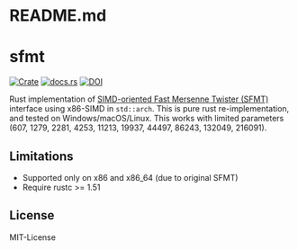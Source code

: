# README.md

sfmt
=====

[![Crate](https://img.shields.io/crates/v/sfmt.svg)](https://crates.io/crates/sfmt)
[![docs.rs](https://docs.rs/sfmt/badge.svg)](https://docs.rs/sfmt)
[![DOI](https://zenodo.org/badge/118722822.svg)](https://zenodo.org/badge/latestdoi/118722822)

Rust implementation of [SIMD-oriented Fast Mersenne Twister (SFMT)] interface using x86-SIMD in `std::arch`.
This is pure rust re-implementation, and tested on Windows/macOS/Linux.
This works with limited parameters (607, 1279, 2281, 4253, 11213, 19937, 44497, 86243, 132049, 216091).

[SIMD-oriented Fast Mersenne Twister (SFMT)]: http://www.math.sci.hiroshima-u.ac.jp/~m-mat/MT/SFMT/

Limitations
------------

- Supported only on x86 and x86_64 (due to original SFMT)
- Require rustc >= 1.51

License
--------
MIT-License
